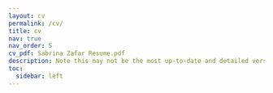 ```yaml
---
layout: cv
permalink: /cv/
title: cv
nav: true
nav_order: 5
cv_pdf: Sabrina Zafar Resume.pdf
description: Note this may not be the most up-to-date and detailed version of my CV. If you would like to receive an updated version of my CV/would like to learn about my background, please reach out to me at sabrinaz@alumni.cmu.edu. 
toc:
  sidebar: left
---
```

